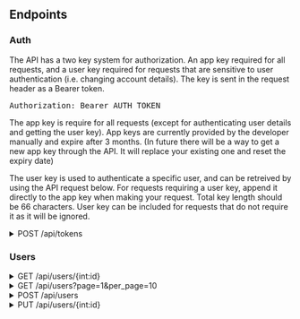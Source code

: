 <h2>Endpoints</h2>

<h3>Auth</h3>
The API has a two key system for authorization. An app key required for all requests, and a user key required for requests that are sensitive to user authentication (i.e. changing account details).  
The key is sent in the request header as a Bearer token.
<pre>
Authorization: Bearer AUTH_TOKEN
</pre>
The app key is require for all requests (except for authenticating user details and getting the user key). 
App keys are currently provided by the developer manually and expire after 3 months. 
(In future there will be a way to get a new app key through the API. It will replace your existing one and 
reset the expiry date)

The user key is used to authenticate a specific user, and can be retreived by using the API request below. 
For requests requiring a user key, append it directly to the app key when making your request. Total key length 
should be 66 characters. User key can be included for requests that do not require it as it will be ignored.

<details>
<summary>
POST /api/tokens
</summary>
Requests an auth token for a user, provided a valid username and password. Returns 401 error if unauthorized
<pre>{
    "username": "admin",
    "password": "mypassword"
}</pre>
Response:
<pre>{
    "token": "a3b67df3547a49e6cd338a05c442d666"
}</pre>
Error:
<pre>{
    "error": "Unauthorized"
}</pre>
</details>

<h3>Users</h3>
<details>
    <summary>GET /api/users/{int:id}</summary>
    Gets the user data of a user specified by their user id
    <br>
    Example response: 
    <pre>
{
    "id": 1,
    "username": "Admin",
    "email": "admin@email.com", # only returned if the user requested their own data
    "player": 1,                # can be null
    "discord": 34234523452345,  # can be null
    "permissions": [
        "admin"
    ],
    "matches_streamed": 0,
    "matches_reviewed": 0,
    "_links": {
        "self": "/api/users/1",
        "player": "/api/players/1",         # can be null
        "discord": "/api/users/1/discord",  # can be null
        "permissions": "/api/users/1/permissions",
        "matches_streamed": "/api/users/1/matches_streamed",
        "matches_reviewed": "/api/users/1/matches_reviewed",
    }
}</pre>
    User not found:
<pre>
{
  "error": "Not Found"
}</pre>
</details>
<details>
    <summary>GET /api/users?page=1&per_page=10</summary>
    Gets list of all users. <code>page</code> and <code>per_page</code> are optional with defaults 1 and 10. Max per page is 100
    <pre>
{
    "items": [
        { ... user resource ... },
        { ... user resource ... },
        ...
    ],
    "_meta": {
        "page": 1,
        "per_page": 10,
        "total_pages": 20,
        "total_items": 195
    },
    "_links:" {
        "self": ".../api/users?page=1",
        "next": ".../api/users?page=2",
        "prev": null
    }
}</pre>
</details>
<details>
<summary>POST /api/users</summary>
Creates a new user and returns the user in the same form as <code>GET /api/users/{int:id}</code>; or returns an error. All fields listed below are mandatory
<pre>
{
    "username": string, must be unique,
    "email": string, must be unique,
    "password: string
}</pre>
Error example:
<pre>{
    "error": "Bad Request",
    "message": "must include username, email and password fields"
}</pre>
</details>
<details>
<summary>PUT /api/users/{int:id}</summary>
<b>Requires user auth token</b> - users are only authorized to change their own details<br>
Modifies a user. Same format as creating a user, except fields are optional and password is excluded. # document how to change password.<br>
Error also in same format as creating a user<br>
</details>
